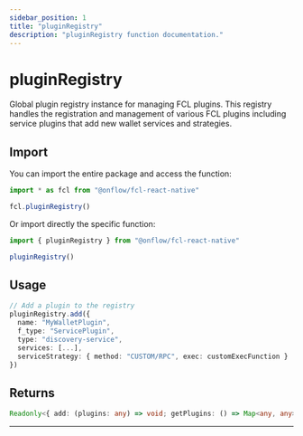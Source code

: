 ```yaml
---
sidebar_position: 1
title: "pluginRegistry"
description: "pluginRegistry function documentation."
---
```


<!-- THIS DOCUMENT IS AUTO-GENERATED FROM [onflow/fcl-react-native/../fcl-core/src/current-user/exec-service/plugins.ts](https://github.com/onflow/fcl-js/tree/master/packages/fcl-react-native/../fcl-core/src/current-user/exec-service/plugins.ts). DO NOT EDIT MANUALLY -->

# pluginRegistry

Global plugin registry instance for managing FCL plugins. This registry handles
the registration and management of various FCL plugins including service plugins that add
new wallet services and strategies.

## Import

You can import the entire package and access the function:

```typescript
import * as fcl from "@onflow/fcl-react-native"

fcl.pluginRegistry()
```

Or import directly the specific function:

```typescript
import { pluginRegistry } from "@onflow/fcl-react-native"

pluginRegistry()
```

## Usage

```typescript
// Add a plugin to the registry
pluginRegistry.add({
  name: "MyWalletPlugin",
  f_type: "ServicePlugin",
  type: "discovery-service",
  services: [...],
  serviceStrategy: { method: "CUSTOM/RPC", exec: customExecFunction }
})
```


## Returns

```typescript
Readonly<{ add: (plugins: any) => void; getPlugins: () => Map<any, any>; }>
```


---